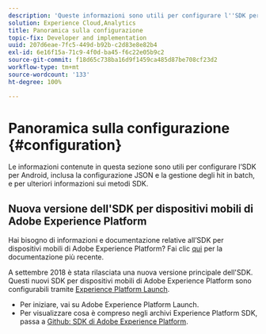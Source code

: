 ```yaml
---
description: 'Queste informazioni sono utili per configurare l''SDK per Android. Alcuni degli argomenti trattati sono la configurazione JSON, la gestione degli hit in batch e i metodi SDK '
solution: Experience Cloud,Analytics
title: Panoramica sulla configurazione
topic-fix: Developer and implementation
uuid: 207d6eae-7fc5-449d-b92b-c2d83e8e82b4
exl-id: 6e16f15a-71c9-4f0d-ba45-f6c22e05b9c2
source-git-commit: f18d65c738ba16d9f1459ca485d87be708cf23d2
workflow-type: tm+mt
source-wordcount: '133'
ht-degree: 100%

---
```


# Panoramica sulla configurazione {#configuration}

Le informazioni contenute in questa sezione sono utili per configurare l’SDK per Android, inclusa la configurazione JSON e la gestione degli hit in batch, e per ulteriori informazioni sui metodi SDK.

## Nuova versione dell&#39;SDK per dispositivi mobili di Adobe Experience Platform

Hai bisogno di informazioni e documentazione relative all’SDK per dispositivi mobili di Adobe Experience Platform? Fai clic [qui](https://aep-sdks.gitbook.io/docs/) per la documentazione più recente.

A settembre 2018 è stata rilasciata una nuova versione principale dell&#39;SDK. Questi nuovi SDK per dispositivi mobili di Adobe Experience Platform sono configurabili tramite [Experience Platform Launch](https://www.adobe.com/it/experience-platform/launch.html).

* Per iniziare, vai su Adobe Experience Platform Launch.
* Per visualizzare cosa è compreso negli archivi Experience Platform SDK, passa a [Github: SDK di Adobe Experience Platform](https://github.com/Adobe-Marketing-Cloud/acp-sdks).
